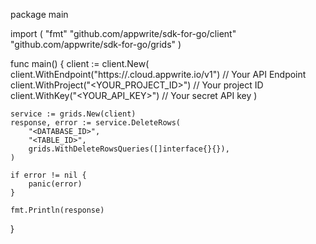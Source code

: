 package main

import (
    "fmt"
    "github.com/appwrite/sdk-for-go/client"
    "github.com/appwrite/sdk-for-go/grids"
)

func main() {
    client := client.New(
        client.WithEndpoint("https://<REGION>.cloud.appwrite.io/v1") // Your API Endpoint
        client.WithProject("<YOUR_PROJECT_ID>") // Your project ID
        client.WithKey("<YOUR_API_KEY>") // Your secret API key
    )

    service := grids.New(client)
    response, error := service.DeleteRows(
        "<DATABASE_ID>",
        "<TABLE_ID>",
        grids.WithDeleteRowsQueries([]interface{}{}),
    )

    if error != nil {
        panic(error)
    }

    fmt.Println(response)
}
